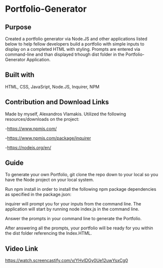 # Portfolio-Generator

## Purpose
Created a portfolio generator via Node.JS and other applications listed below to help fellow developers build a portfolio with simple inputs to display on a completed HTML with styling. Prompts are entered via command-line and than displayed trhough dist folder in the Portfolio-Generator Application.

## Built with
HTML, CSS, JavaSript, Node.JS, Inquirer, NPM

## Contribution and Download Links 
Made by myself, Alexandros Vlamakis. Utilized the following resources/downloads on the project:

-https://www.npmjs.com/

-https://www.npmjs.com/package/inquirer

-https://nodejs.org/en/

## Guide
To generate your own Portfolio, git clone the repo down to your local so you have the Node project on your local system.

Run npm install in order to install the following npm package dependencies as specified in the package.json:

inquirer will prompt you for your inputs from the command line.
The application will start by running node index.js in the command line.

Answer the prompts in your command line to generate the Portfolio.

After answering all the prompts, your portfolio will be ready for you within the dist folder referencing the Index.HTML.

## Video Link
https://watch.screencastify.com/v/YHvIDGy0Ue12uwYsxCg0
